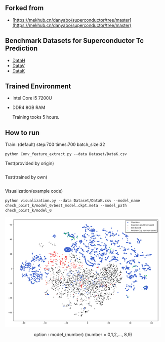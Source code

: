 ## Forked from

- [https://mekhub.cn/danyabo/superconductor/tree/master](https://mekhub.cn/danyabo/superconductor/tree/master)


## Benchmark Datasets for Superconductor Tc Prediction

- [DataH](https://mekhub.cn/danyabo/superconductor/blob/master/Dataset/DataH.csv)
- [DataV](https://mekhub.cn/danyabo/superconductor/blob/master/Dataset/DataV.csv)
- [DataK](https://mekhub.cn/danyabo/superconductor/blob/master/Dataset/DataK.csv)


## Trained Environment

- Intel Core i5 7200U
- DDR4 8GB RAM
  
  Training tooks 5 hours.

## How to run
Train: (default) step:700 times:700 batch_size:32 
```
python Conv_feature_extract.py --data Dataset/DataK.csv
```

Test(provided by origin)
``` python ConvGBDT.py --data Dataset/DataV.csv --model_name check_point/DataV/best_model.ckpt.meta --model_path check_point/DataV
```
Test(trained by own)
```python ConvGBDT.py --data Dataset/DataV.csv --model_name check_point_k/model_0/best_model.ckpt.meta --model_path check_point_k/model_0/DataV
```

Visualization(example code)
```
python visualization.py --data Dataset/DataK.csv --model_name check_point_k/model_0/best_model.ckpt.meta --model_path check_point_k/model_0
```
![figure_1](./figure/Figure_1.png)

<center> option : model_(number) (number = 0,1,2,..., 8,9) </center>

## 

